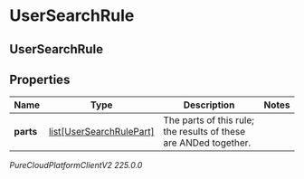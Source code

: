 # UserSearchRule

## UserSearchRule

## Properties

|Name | Type | Description | Notes|
|------------ | ------------- | ------------- | -------------|
| **parts** | [list[UserSearchRulePart]](UserSearchRulePart) | The parts of this rule; the results of these are ANDed together. | |



_PureCloudPlatformClientV2 225.0.0_
